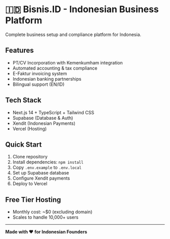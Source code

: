 # 🇮🇩 Bisnis.ID - Indonesian Business Platform

Complete business setup and compliance platform for Indonesia.

## Features
- PT/CV Incorporation with Kemenkumham integration
- Automated accounting & tax compliance
- E-Faktur invoicing system
- Indonesian banking partnerships
- Bilingual support (EN/ID)

## Tech Stack
- Next.js 14 + TypeScript + Tailwind CSS
- Supabase (Database & Auth)
- Xendit (Indonesian Payments)
- Vercel (Hosting)

## Quick Start
1. Clone repository
2. Install dependencies: `npm install`
3. Copy `.env.example` to `.env.local`
4. Set up Supabase database
5. Configure Xendit payments
6. Deploy to Vercel

## Free Tier Hosting
- Monthly cost: ~$0 (excluding domain)
- Scales to handle 10,000+ users

---
**Made with ❤️ for Indonesian Founders**
